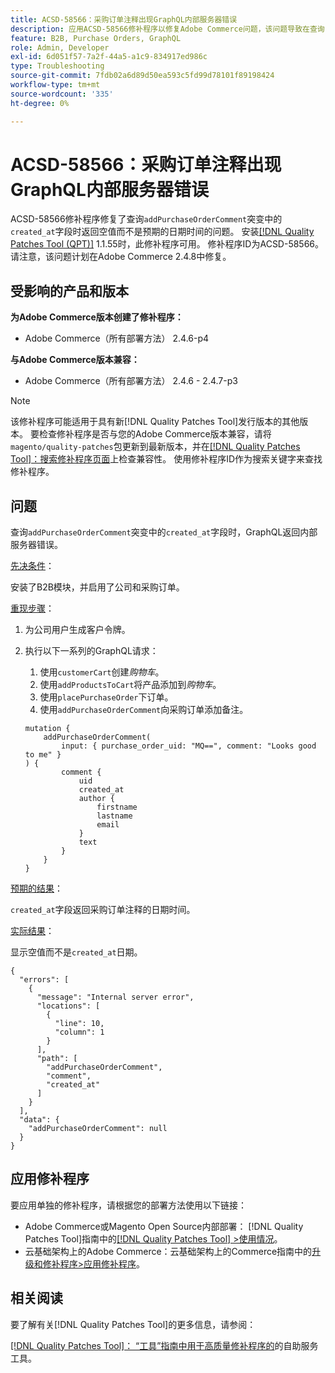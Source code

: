 ```yaml
---
title: ACSD-58566：采购订单注释出现GraphQL内部服务器错误
description: 应用ACSD-58566修补程序以修复Adobe Commerce问题，该问题导致在查询“addPurchaseOrderComment”突变中的“created_at”字段时，GraphQL返回内部服务器错误。
feature: B2B, Purchase Orders, GraphQL
role: Admin, Developer
exl-id: 6d051f57-7a2f-44a5-a1c9-834917ed986c
type: Troubleshooting
source-git-commit: 7fdb02a6d89d50ea593c5fd99d78101f89198424
workflow-type: tm+mt
source-wordcount: '335'
ht-degree: 0%

---
```


# ACSD-58566：采购订单注释出现GraphQL内部服务器错误

ACSD-58566修补程序修复了查询`addPurchaseOrderComment`突变中的`created_at`字段时返回空值而不是预期的日期时间的问题。 安装[[!DNL Quality Patches Tool (QPT)]](/help/tools/quality-patches-tool/quality-patches-tool-to-self-serve-quality-patches.md) 1.1.55时，此修补程序可用。 修补程序ID为ACSD-58566。 请注意，该问题计划在Adobe Commerce 2.4.8中修复。

## 受影响的产品和版本

**为Adobe Commerce版本创建了修补程序：**

* Adobe Commerce（所有部署方法） 2.4.6-p4

**与Adobe Commerce版本兼容：**

* Adobe Commerce（所有部署方法） 2.4.6 - 2.4.7-p3

>[!NOTE]
>
>该修补程序可能适用于具有新[!DNL Quality Patches Tool]发行版本的其他版本。 要检查修补程序是否与您的Adobe Commerce版本兼容，请将`magento/quality-patches`包更新到最新版本，并在[[!DNL Quality Patches Tool]：搜索修补程序页面](https://experienceleague.adobe.com/tools/commerce-quality-patches/index.html)上检查兼容性。 使用修补程序ID作为搜索关键字来查找修补程序。

## 问题

查询`addPurchaseOrderComment`突变中的`created_at`字段时，GraphQL返回内部服务器错误。

<u>先决条件</u>：

安装了B2B模块，并启用了公司和采购订单。

<u>重现步骤</u>：

1. 为公司用户生成客户令牌。
1. 执行以下一系列的GraphQL请求：
   1. 使用`customerCart`创建&#x200B;*购物车*。
   1. 使用`addProductsToCart`将产品添加到&#x200B;*购物车*。
   1. 使用`placePurchaseOrder`下订单。
   1. 使用`addPurchaseOrderComment`向采购订单添加备注。

   ```
   mutation {
       addPurchaseOrderComment(
           input: { purchase_order_uid: "MQ==", comment: "Looks good to me" }
   ) {
           comment {
               uid
               created_at
               author {
                   firstname
                   lastname
                   email
               }
               text
           }
       }
   }
   ```

<u>预期的结果</u>：

`created_at`字段返回采购订单注释的日期时间。

<u>实际结果</u>：

显示空值而不是`created_at`日期。

```
{
  "errors": [
    {
      "message": "Internal server error",
      "locations": [
        {
          "line": 10,
          "column": 1
        }
      ],
      "path": [
        "addPurchaseOrderComment",
        "comment",
        "created_at"
      ]
    }
  ],
  "data": {
    "addPurchaseOrderComment": null
  }
}
```

## 应用修补程序

要应用单独的修补程序，请根据您的部署方法使用以下链接：

* Adobe Commerce或Magento Open Source内部部署： [!DNL Quality Patches Tool]指南中的[[!DNL Quality Patches Tool] >使用情况](/help/tools/quality-patches-tool/usage.md)。
* 云基础架构上的Adobe Commerce：云基础架构上的Commerce指南中的[升级和修补程序>应用修补程序](https://experienceleague.adobe.com/docs/commerce-cloud-service/user-guide/develop/upgrade/apply-patches.html)。

## 相关阅读

要了解有关[!DNL Quality Patches Tool]的更多信息，请参阅：

[[!DNL Quality Patches Tool]： “工具”指南中用于高质量修补程序的](/help/tools/quality-patches-tool/quality-patches-tool-to-self-serve-quality-patches.md)的自助服务工具。
